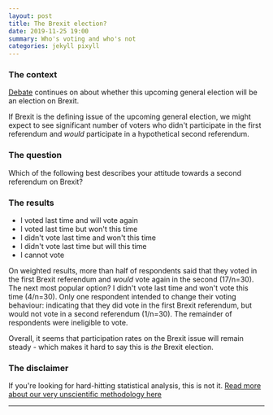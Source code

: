 ```yaml
---
layout: post
title: The Brexit election?
date: 2019-11-25 19:00
summary: Who's voting and who's not
categories: jekyll pixyll
---
```


### The context

[Debate](https://www.bbc.com/news/uk-politics-50303512) continues on about whether this upcoming general election will be an election on Brexit. 

If Brexit is the defining issue of the upcoming general election, we might expect to see significant number of voters who didn't participate in the first referendum and *would* participate in a hypothetical second referendum. 


### The question 

Which of the following best describes your attitude towards a second referendum on Brexit?

### The results

- I voted last time and will vote again
- I voted last time but won't this time
- I didn't vote last time and won't this time
- I didn't vote last time but will this time
- I cannot vote


On weighted results, more than half of respondents said that they voted in the first Brexit referendum and *would* vote again in the second (17/n=30). The next most popular option? I didn't vote last time and won't vote this time (4/n=30). Only one respondent intended to change their voting behaviour: indicating that they did vote in the first Brexit referendum, but would not vote in a second referendum (1/n=30). The remainder of respondents were ineligible to vote.  

Overall, it seems that participation rates on the Brexit issue will remain steady - which makes it hard to say this is *the* Brexit election.

### The disclaimer

If you're looking for hard-hitting statistical analysis, this is not it. [Read more about our very unscientific methodology here](https://notquiteresearch.com/about/)


---
